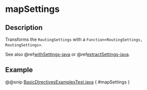 <a id="mapsettings-java"></a>
# mapSettings

## Description

Transforms the `RoutingSettings` with a `Function<RoutingSettings, RoutingSettings>`.

See also @ref[withSettings-java](withSettings.md#withsettings-java) or @ref[extractSettings-java](extractSettings.md#extractsettings-java).

## Example

@@snip [BasicDirectivesExamplesTest.java](../../../../../../../test/java/docs/http/javadsl/server/directives/BasicDirectivesExamplesTest.java) { #mapSettings }